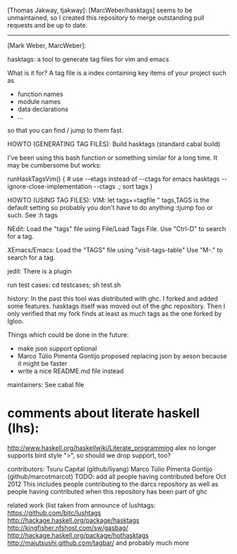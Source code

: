 [Thomas Jakway, tjakway]:
[MarcWeber/hasktags] seems to be unmaintained, so I created this repository to merge outstanding pull requests and be up to date.

----------------------------------------------

[Mark Weber, MarcWeber]:

hasktags: a tool to generate tag files for vim and emacs

  What is it for? A tag file is a index containing key items of your project such as
  - function names
  - module names
  - data declarations
  - ...

  so that you can find / jump to them fast.

HOWTO (GENERATING TAG FILES):
  Build hasktags (standard cabal build)

  I've been using this bash function or something similar for a long time.
  It may be cumbersome but works:

  runHaskTagsVim() {
          # use --etags instead of --ctags for emacs
          hasktags --ignore-close-implementation --ctags .; sort tags
  }

HOWTO (USING TAG FILES):
  VIM: let tags+=tagfile " tags,TAGS is the default setting so probably you don't have to do anything
       :tjump foo<tab> or such. See :h tags
  
  NEdit:
	Load the "tags" file using File/Load Tags File.
	Use "Ctrl-D" to search for a tag.

  XEmacs/Emacs:
	Load the "TAGS" file using "visit-tags-table"
	Use "M-." to search for a tag.

  jedit:
        There is a plugin
	


run test cases:
  cd testcases; sh test.sh


history:
In the past this tool was distributed with ghc. I forked and added some
features.  hasktags itself was moved out of the ghc repository. Then I only
verified that my fork finds at least as much tags as the one forked by Igloo.

Things which could be done in the future:
- make json support optional
- Marco Túlio Pimenta Gontijo proposed replacing json by aeson because it might
  be faster
- write a nice README.md file instead

maintainers: See cabal file


comments about literate haskell (lhs):
=======================================
http://www.haskell.org/haskellwiki/Literate_programming
alex no longer supports bird style ">", so should we drop support, too?

contributors:
  Tsuru Capital (github/liyang)
  Marco Túlio Pimenta Gontijo (github/marcotmarcot)
  TODO: add all people having contributed before Oct 2012
  This includes people contributing to the darcs repository as well as people
  having contributed when this repository has been part of ghc

related work (list taken from announce of lushtags:
  https://github.com/bitc/lushtags
  http://hackage.haskell.org/package/hasktags
  http://kingfisher.nfshost.com/sw/gasbag/
  http://hackage.haskell.org/package/hothasktags
  http://majutsushi.github.com/tagbar/
and probably much more


[Thomas Jakway (tjakway)]: https://github.com/tjakway/hasktags
[Mark Weber (MarcWeber)]: https://github.com/MarcWeber/hasktags
[Mark Weber (MarcWeber)]: https://github.com/MarcWeber/hasktags
